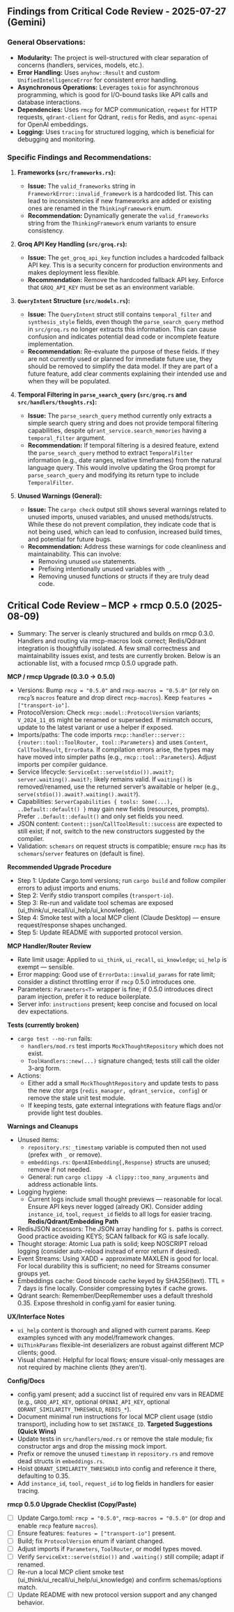 ## Findings from Critical Code Review - 2025-07-27 (Gemini)

### General Observations:
- **Modularity:** The project is well-structured with clear separation of concerns (handlers, services, models, etc.).
- **Error Handling:** Uses `anyhow::Result` and custom `UnifiedIntelligenceError` for consistent error handling.
- **Asynchronous Operations:** Leverages `tokio` for asynchronous programming, which is good for I/O-bound tasks like API calls and database interactions.
- **Dependencies:** Uses `rmcp` for MCP communication, `reqwest` for HTTP requests, `qdrant-client` for Qdrant, `redis` for Redis, and `async-openai` for OpenAI embeddings.
- **Logging:** Uses `tracing` for structured logging, which is beneficial for debugging and monitoring.

### Specific Findings and Recommendations:

1.  **Frameworks (`src/frameworks.rs`):**
    *   **Issue:** The `valid_frameworks` string in `FrameworkError::invalid_framework` is a hardcoded list. This can lead to inconsistencies if new frameworks are added or existing ones are renamed in the `ThinkingFramework` enum.
    *   **Recommendation:** Dynamically generate the `valid_frameworks` string from the `ThinkingFramework` enum variants to ensure consistency.

2.  **Groq API Key Handling (`src/groq.rs`):**
    *   **Issue:** The `get_groq_api_key` function includes a hardcoded fallback API key. This is a security concern for production environments and makes deployment less flexible.
    *   **Recommendation:** Remove the hardcoded fallback API key. Enforce that `GROQ_API_KEY` must be set as an environment variable.

3.  **`QueryIntent` Structure (`src/models.rs`):**
    *   **Issue:** The `QueryIntent` struct still contains `temporal_filter` and `synthesis_style` fields, even though the `parse_search_query` method in `src/groq.rs` no longer extracts this information. This can cause confusion and indicates potential dead code or incomplete feature implementation.
    *   **Recommendation:** Re-evaluate the purpose of these fields. If they are not currently used or planned for immediate future use, they should be removed to simplify the data model. If they are part of a future feature, add clear comments explaining their intended use and when they will be populated.

4.  **Temporal Filtering in `parse_search_query` (`src/groq.rs` and `src/handlers/thoughts.rs`):**
    *   **Issue:** The `parse_search_query` method currently only extracts a simple search query string and does not provide temporal filtering capabilities, despite `qdrant_service.search_memories` having a `temporal_filter` argument.
    *   **Recommendation:** If temporal filtering is a desired feature, extend the `parse_search_query` method to extract `TemporalFilter` information (e.g., date ranges, relative timeframes) from the natural language query. This would involve updating the Groq prompt for `parse_search_query` and modifying its return type to include `TemporalFilter`.

5.  **Unused Warnings (General):**
    *   **Issue:** The `cargo check` output still shows several warnings related to unused imports, unused variables, and unused methods/structs. While these do not prevent compilation, they indicate code that is not being used, which can lead to confusion, increased build times, and potential for future bugs.
    *   **Recommendation:** Address these warnings for code cleanliness and maintainability. This can involve:
        *   Removing unused `use` statements.
        *   Prefixing intentionally unused variables with `_`.
        *   Removing unused functions or structs if they are truly dead code.
## Critical Code Review – MCP + rmcp 0.5.0 (2025-08-09)

- Summary: The server is cleanly structured and builds on rmcp 0.3.0. Handlers and routing via rmcp-macros look correct; Redis/Qdrant integration is thoughtfully isolated. A few small correctness and maintainability issues exist, and tests are currently broken. Below is an actionable list, with a focused rmcp 0.5.0 upgrade path.

**MCP / rmcp Upgrade (0.3.0 → 0.5.0)**
- Versions: Bump `rmcp = "0.5.0"` and `rmcp-macros = "0.5.0"` (or rely on `rmcp`’s `macros` feature and drop direct `rmcp-macros`). Keep `features = ["transport-io"]`.
- ProtocolVersion: Check `rmcp::model::ProtocolVersion` variants; `V_2024_11_05` might be renamed or superseded. If mismatch occurs, update to the latest variant or use a helper if exposed.
- Imports/paths: The code imports `rmcp::handler::server::{router::tool::ToolRouter, tool::Parameters}` and uses `Content`, `CallToolResult`, `ErrorData`. If compilation errors arise, the types may have moved into simpler paths (e.g., `rmcp::tool::Parameters`). Adjust imports per compiler guidance.
- Service lifecycle: `ServiceExt::serve(stdio()).await?; server.waiting().await?;` likely remains valid. If `waiting()` is removed/renamed, use the returned server’s awaitable or helper (e.g., `serve(stdio()).await?.waiting().await?`).
- Capabilities: `ServerCapabilities { tools: Some(...), ..Default::default() }` may gain new fields (resources, prompts). Prefer `..Default::default()` and only set fields you need.
- JSON content: `Content::json`/`CallToolResult::success` are expected to still exist; if not, switch to the new constructors suggested by the compiler.
- Validation: `schemars` on request structs is compatible; ensure `rmcp` has its `schemars`/`server` features on (default is fine).

**Recommended Upgrade Procedure**
- Step 1: Update Cargo.toml versions; run `cargo build` and follow compiler errors to adjust imports and enums.
- Step 2: Verify stdio transport compiles (`transport-io`).
- Step 3: Re-run and validate tool schemas are exposed (ui_think/ui_recall/ui_help/ui_knowledge).
- Step 4: Smoke test with a local MCP client (Claude Desktop) — ensure request/response shapes unchanged.
- Step 5: Update README with supported protocol version.

**MCP Handler/Router Review**
- Rate limit usage: Applied to `ui_think`, `ui_recall`, `ui_knowledge`; `ui_help` is exempt — sensible.
- Error mapping: Good use of `ErrorData::invalid_params` for rate limit; consider a distinct throttling error if `rmcp` 0.5.0 introduces one.
- Parameters: `Parameters<T>` wrapper is fine; if 0.5.0 introduces direct param injection, prefer it to reduce boilerplate.
- Server info: `instructions` present; keep concise and focused on local dev expectations.

**Tests (currently broken)**
- `cargo test --no-run` fails:
  - `handlers/mod.rs` test imports `MockThoughtRepository` which does not exist.
  - `ToolHandlers::new(...)` signature changed; tests still call the older 3-arg form.
- Actions:
  - Either add a small `MockThoughtRepository` and update tests to pass the new ctor args (`redis_manager, qdrant_service, config`) or remove the stale unit test module.
  - If keeping tests, gate external integrations with feature flags and/or provide light test doubles.

**Warnings and Cleanups**
- Unused items:
  - `repository.rs`: `_timestamp` variable is computed then not used (prefex with `_` or remove).
  - `embeddings.rs`: `OpenAIEmbedding{,Response}` structs are unused; remove if not needed.
  - General: run `cargo clippy -A clippy::too_many_arguments` and address actionable lints.
- Logging hygiene:
  - Current logs include small thought previews — reasonable for local. Ensure API keys never logged (already OK). Consider adding `instance_id`, `tool`, `request_id` fields to all logs for easier tracing.
**Redis/Qdrant/Embedding Path**
- RedisJSON accessors: The JSON array handling for `$.` paths is correct. Good practice avoiding KEYS; SCAN fallback for KG is safe locally.
- Thought storage: Atomic Lua path is solid; keep NOSCRIPT reload logging (consider auto-reload instead of error return if desired).
- Event Streams: Using XADD + approximate MAXLEN is good for local. For local durability this is sufficient; no need for Streams consumer groups yet.
- Embeddings cache: Good bincode cache keyed by SHA256(text). TTL = 7 days is fine locally. Consider compressing bytes if cache grows.
- Qdrant search: Remember/DeepRemember uses a default threshold 0.35. Expose threshold in config.yaml for easier tuning.

**UX/Interface Notes**
- `ui_help` content is thorough and aligned with current params. Keep examples synced with any model/framework changes.
- `UiThinkParams` flexible-int deserializers are robust against different MCP clients; good.
- Visual channel: Helpful for local flows; ensure visual-only messages are not required by machine clients (they aren’t).

**Config/Docs**
- config.yaml present; add a succinct list of required env vars in README (e.g., `GROQ_API_KEY`, optional `OPENAI_API_KEY`, optional `QDRANT_SIMILARITY_THRESHOLD`, `REDIS_*`).
- Document minimal run instructions for local MCP client usage (stdio transport), including how to set `INSTANCE_ID`.
**Targeted Suggestions (Quick Wins)**
- Update tests in `src/handlers/mod.rs` or remove the stale module; fix constructor args and drop the missing mock import.
- Prefix or remove the unused `timestamp` in `repository.rs` and remove dead structs in `embeddings.rs`.
- Hoist `QDRANT_SIMILARITY_THRESHOLD` into config and reference it there, defaulting to 0.35.
- Add `instance_id`, `tool`, `request_id` to log fields in handlers for easier tracing.

**rmcp 0.5.0 Upgrade Checklist (Copy/Paste)**
- [ ] Update Cargo.toml: `rmcp = "0.5.0"`, `rmcp-macros = "0.5.0"` (or drop and enable `rmcp` feature `macros`).
- [ ] Ensure features: `features = ["transport-io"]` present.
- [ ] Build; fix `ProtocolVersion` enum if variant changed.
- [ ] Adjust imports if `Parameters`, `ToolRouter`, or model types moved.
- [ ] Verify `ServiceExt::serve(stdio())` and `.waiting()` still compile; adapt if renamed.
- [ ] Re-run a local MCP client smoke test (ui_think/ui_recall/ui_help/ui_knowledge) and confirm schemas/options match.
- [ ] Update README with new protocol version support and any changed behavior.
